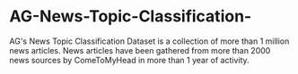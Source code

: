 # AG-News-Topic-Classification-
AG's News Topic Classification Dataset is a collection of more than 1 million news articles. News articles have been gathered from more than 2000  news sources by ComeToMyHead in more than 1 year of activity.
